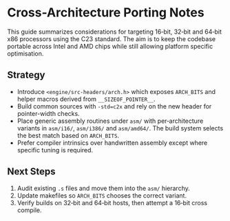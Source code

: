 # Cross-Architecture Porting Notes

This guide summarizes considerations for targeting 16‑bit, 32‑bit and
64‑bit x86 processors using the C23 standard.  The aim is to keep the
codebase portable across Intel and AMD chips while still allowing
platform specific optimisation.

## Strategy

- Introduce `<engine/src-headers/arch.h>` which exposes `ARCH_BITS` and helper
  macros derived from `__SIZEOF_POINTER__`.
- Build common sources with `-std=c2x` and rely on the new header for
  pointer-width checks.
- Place generic assembly routines under `asm/` with per‑architecture
  variants in `asm/i16/`, `asm/i386/` and `asm/amd64/`. The build system
  selects the best match based on `ARCH_BITS`.
- Prefer compiler intrinsics over handwritten assembly except where
  specific tuning is required.

## Next Steps

1. Audit existing `.s` files and move them into the `asm/` hierarchy.
2. Update makefiles so `ARCH_BITS` chooses the correct variant.
3. Verify builds on 32‑bit and 64‑bit hosts, then attempt a 16‑bit
   cross compile.
